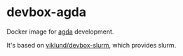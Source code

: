 devbox-agda
===========

Docker image for [agda](https://github.com/BILS/agda/) development.

It's based on
[viklund/devbox-slurm](https://github.com/viklund/docker/tree/master/devbox-slurm),
which provides slurm.
